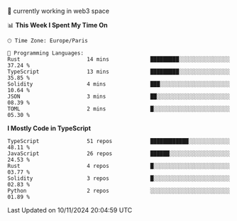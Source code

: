 🔭 currently working in web3 space

<!--START_SECTION:waka-->
📊 **This Week I Spent My Time On** 

```text
🕑︎ Time Zone: Europe/Paris

💬 Programming Languages: 
Rust                     14 mins             █████████░░░░░░░░░░░░░░░░   37.24 % 
TypeScript               13 mins             █████████░░░░░░░░░░░░░░░░   35.85 % 
Solidity                 4 mins              ███░░░░░░░░░░░░░░░░░░░░░░   10.64 % 
JSON                     3 mins              ██░░░░░░░░░░░░░░░░░░░░░░░   08.39 % 
TOML                     2 mins              █░░░░░░░░░░░░░░░░░░░░░░░░   05.30 % 
```

**I Mostly Code in TypeScript** 

```text
TypeScript               51 repos            ████████████░░░░░░░░░░░░░   48.11 % 
JavaScript               26 repos            ██████░░░░░░░░░░░░░░░░░░░   24.53 % 
Rust                     4 repos             █░░░░░░░░░░░░░░░░░░░░░░░░   03.77 % 
Solidity                 3 repos             █░░░░░░░░░░░░░░░░░░░░░░░░   02.83 % 
Python                   2 repos             ░░░░░░░░░░░░░░░░░░░░░░░░░   01.89 % 
```




 Last Updated on 10/11/2024 20:04:59 UTC
<!--END_SECTION:waka-->
